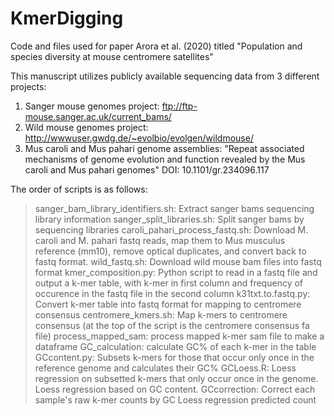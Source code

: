 # KmerDigging
Code and files used for paper Arora et al. (2020) titled "Population and species diversity at mouse centromere satellites" 

This manuscript utilizes publicly available sequencing data from 3 different projects:
1) Sanger mouse genomes project: ftp://ftp-mouse.sanger.ac.uk/current_bams/
2) Wild mouse genomes project: http://wwwuser.gwdg.de/~evolbio/evolgen/wildmouse/
3) Mus caroli and Mus pahari genome assemblies: "Repeat associated mechanisms of genome evolution and function revealed by the Mus caroli and Mus pahari genomes" DOI: 10.1101/gr.234096.117

The order of scripts is as follows:
>sanger_bam_library_identifiers.sh: Extract sanger bams sequencing library information
>sanger_split_libraries.sh: Split sanger bams by sequencing libraries
>caroli_pahari_process_fastq.sh: Download M. caroli and M. pahari fastq reads, map them to Mus musculus reference (mm10), remove optical duplicates, and convert back to fastq format.
>wild_fastq.sh: Download wild mouse bam files into fastq format
>kmer_composition.py: Python script to read in a fastq file and output a k-mer table, with k-mer in first column and frequency of occurence in the fastq file in the second column
>k31txt.to.fastq.py: Convert k-mer table into fastq format for mapping to centromere consensus
>centromere_kmers.sh: Map k-mers to centromere consensus (at the top of the script is the centromere consensus fa file)
>process_mapped_sam: process mapped k-mer sam file to make a dataframe
>GC_calculation: calculate GC% of each k-mer in the table
>GCcontent.py: Subsets k-mers for those that occur only once in the reference genome and calculates their GC%
>GCLoess.R: Loess regression on subsetted k-mers that only occur once in the genome. Loess regression based on GC content.
>GCcorrection: Correct each sample's raw k-mer counts by GC Loess regression predicted count 
